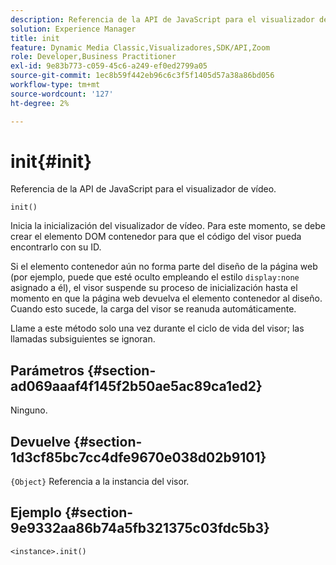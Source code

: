 ```yaml
---
description: Referencia de la API de JavaScript para el visualizador de vídeo.
solution: Experience Manager
title: init
feature: Dynamic Media Classic,Visualizadores,SDK/API,Zoom
role: Developer,Business Practitioner
exl-id: 9e83b773-c059-45c6-a249-ef0ed2799a05
source-git-commit: 1ec8b59f442eb96c6c3f5f1405d57a38a86bd056
workflow-type: tm+mt
source-wordcount: '127'
ht-degree: 2%

---
```


# init{#init}

Referencia de la API de JavaScript para el visualizador de vídeo.

`init()`

Inicia la inicialización del visualizador de vídeo. Para este momento, se debe crear el elemento DOM contenedor para que el código del visor pueda encontrarlo con su ID.

Si el elemento contenedor aún no forma parte del diseño de la página web (por ejemplo, puede que esté oculto empleando el estilo `display:none` asignado a él), el visor suspende su proceso de inicialización hasta el momento en que la página web devuelva el elemento contenedor al diseño. Cuando esto sucede, la carga del visor se reanuda automáticamente.

Llame a este método solo una vez durante el ciclo de vida del visor; las llamadas subsiguientes se ignoran.

## Parámetros {#section-ad069aaaf4f145f2b50ae5ac89ca1ed2}

Ninguno.

## Devuelve {#section-1d3cf85bc7cc4dfe9670e038d02b9101}

`{Object}` Referencia a la instancia del visor.

## Ejemplo {#section-9e9332aa86b74a5fb321375c03fdc5b3}

```
<instance>.init()
```

